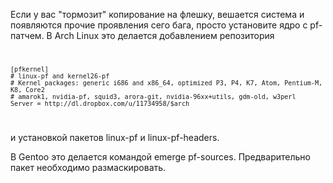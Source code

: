 Если у вас "тормозит" копирование на флешку, вешается система и
появляются прочие проявления сего бага, просто установите ядро
с pf-патчем. В Arch Linux это делается добавлением репозитория <code>

    [pfkernel]
    # linux-pf and kernel26-pf
    # Kernel packages: generic i686 and x86_64, optimized P3, P4, K7, Atom, Pentium-M, K8, Core2
    # amarok1, nvidia-pf, squid3, arora-git, nvidia-96xx+utils, gdm-old, w3perl
    Server = http://dl.dropbox.com/u/11734958/$arch

</code> и установкой пакетов linux-pf и linux-pf-headers.

В Gentoo это делается командой emerge pf-sources. Предварительно пакет
необходимо размаскировать.

